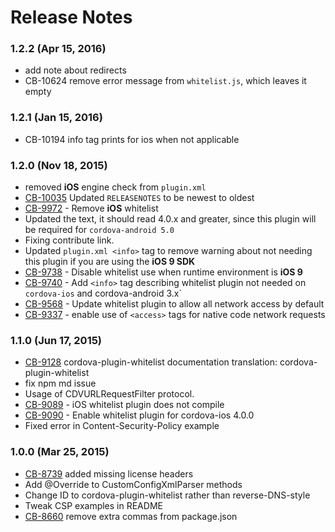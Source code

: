 <!--
#
# Licensed to the Apache Software Foundation (ASF) under one
# or more contributor license agreements.  See the NOTICE file
# distributed with this work for additional information
# regarding copyright ownership.  The ASF licenses this file
# to you under the Apache License, Version 2.0 (the
# "License"); you may not use this file except in compliance
# with the License.  You may obtain a copy of the License at
#
# http://www.apache.org/licenses/LICENSE-2.0
#
# Unless required by applicable law or agreed to in writing,
# software distributed under the License is distributed on an
# "AS IS" BASIS, WITHOUT WARRANTIES OR CONDITIONS OF ANY
#  KIND, either express or implied.  See the License for the
# specific language governing permissions and limitations
# under the License.
#
-->
# Release Notes

### 1.2.2 (Apr 15, 2016)
* add note about redirects
* CB-10624 remove error message from `whitelist.js`, which leaves it empty

### 1.2.1 (Jan 15, 2016)
* CB-10194 info tag prints for ios when not applicable

### 1.2.0 (Nov 18, 2015)
* removed **iOS** engine check from `plugin.xml`
* [CB-10035](https://issues.apache.org/jira/browse/CB-10035) Updated `RELEASENOTES` to be newest to oldest
* [CB-9972](https://issues.apache.org/jira/browse/CB-9972) - Remove **iOS** whitelist
* Updated the text, it should read 4.0.x and greater, since this plugin will be required for `cordova-android 5.0`
* Fixing contribute link.
* Updated `plugin.xml <info>` tag to remove warning about not needing this plugin if you are using the **iOS 9 SDK**
* [CB-9738](https://issues.apache.org/jira/browse/CB-9738) - Disable whitelist use when runtime environment is **iOS 9**
* [CB-9740](https://issues.apache.org/jira/browse/CB-9740) - Add `<info>` tag describing whitelist plugin not needed on `cordova-ios` and cordova-android 3.x`
* [CB-9568](https://issues.apache.org/jira/browse/CB-9568) - Update whitelist plugin to allow all network access by default
* [CB-9337](https://issues.apache.org/jira/browse/CB-9337) - enable use of `<access>` tags for native code network requests

### 1.1.0 (Jun 17, 2015)
* [CB-9128](https://issues.apache.org/jira/browse/CB-9128) cordova-plugin-whitelist documentation translation: cordova-plugin-whitelist
* fix npm md issue
* Usage of CDVURLRequestFilter protocol.
* [CB-9089](https://issues.apache.org/jira/browse/CB-9089) - iOS whitelist plugin does not compile
* [CB-9090](https://issues.apache.org/jira/browse/CB-9090) - Enable whitelist plugin for cordova-ios 4.0.0
* Fixed error in Content-Security-Policy example

### 1.0.0 (Mar 25, 2015)
* [CB-8739](https://issues.apache.org/jira/browse/CB-8739) added missing license headers
* Add @Override to CustomConfigXmlParser methods
* Change ID to cordova-plugin-whitelist rather than reverse-DNS-style
* Tweak CSP examples in README
* [CB-8660](https://issues.apache.org/jira/browse/CB-8660) remove extra commas from package.json
